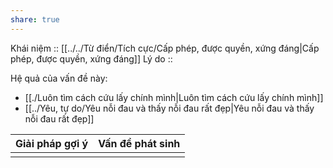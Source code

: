 ```yaml
---
share: true
---
```

Khái niệm :: [[../../Từ điển/Tích cực/Cấp phép, được quyền, xứng đáng|Cấp phép, được quyền, xứng đáng]]
Lý do :: 

Hệ quả của vấn đề này:
- [[./Luôn tìm cách cứu lấy chính mình|Luôn tìm cách cứu lấy chính mình]]
- [[../Yêu, tự do/Yêu nỗi đau và thấy nỗi đau rất đẹp|Yêu nỗi đau và thấy nỗi đau rất đẹp]]


| Giải pháp gợi ý | Vấn đề phát sinh |
| --------------- | ---------------- |
|                 |                  |